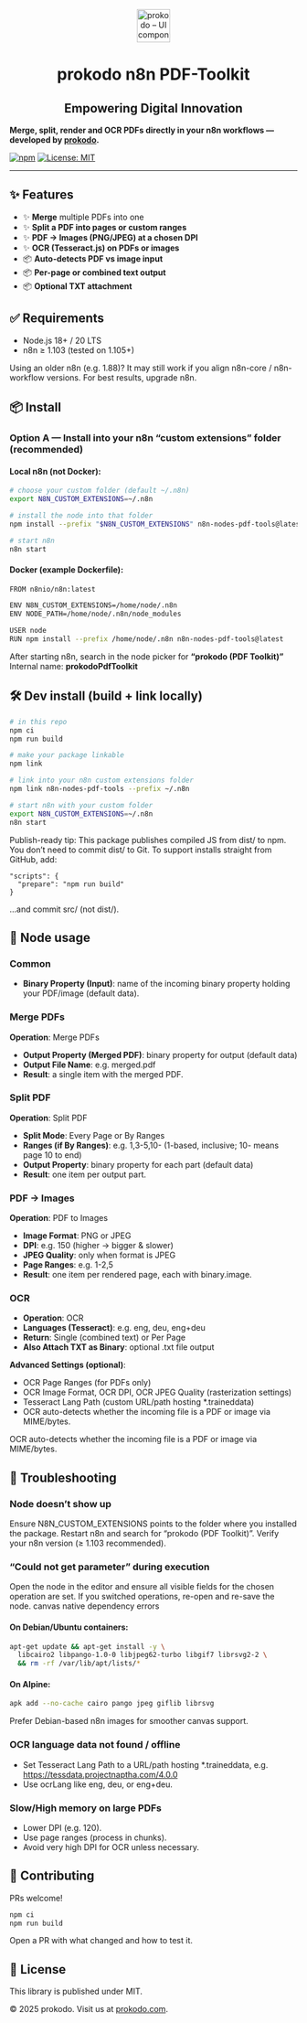 <p align="center">
  <a href="https://www.prokodo.com" target="_blank" rel="noopener noreferrer">
    <img src="https://cdn.prokodo.com/prokodo_logo_1a3bb7867c/prokodo_logo_1a3bb7867c.webp" alt="prokodo – UI component library for React" height="58" />
  </a>
</p>
<h1 align="center">prokodo n8n PDF-Toolkit</h1>
<h2 align="center">Empowering Digital Innovation</h2>

**Merge, split, render and OCR PDFs directly in your n8n workflows — developed by [prokodo](https://www.prokodo.com).**

[![npm](https://img.shields.io/npm/v/@prokodo/n8n-nodes-pdf-toolkit?style=flat&color=3178c6&label=npm)](https://www.npmjs.com/package/@prokodo/n8n-nodes-pdf-toolkit)
[![License: MIT](https://img.shields.io/badge/license-MIT-blue.svg)](LICENSE)

---

## ✨ Features

- ✨ **Merge** multiple PDFs into one
- ✨ **Split a PDF into pages or custom ranges**
- ✨ **PDF → Images (PNG/JPEG) at a chosen DPI**
- ✨ **OCR (Tesseract.js) on PDFs or images**
- 📦 **Auto-detects PDF vs image input**
- 📦 **Per-page or combined text output**
- 📦 **Optional TXT attachment**

## ✅ Requirements
- Node.js 18+ / 20 LTS
- n8n ≥ 1.103 (tested on 1.105+)

Using an older n8n (e.g. 1.88)? It may still work if you align n8n-core / n8n-workflow versions. For best results, upgrade n8n.

## 📦 Install

### Option A — Install into your n8n “custom extensions” folder (recommended)

#### Local n8n (not Docker):

```bash
# choose your custom folder (default ~/.n8n)
export N8N_CUSTOM_EXTENSIONS=~/.n8n

# install the node into that folder
npm install --prefix "$N8N_CUSTOM_EXTENSIONS" n8n-nodes-pdf-tools@latest

# start n8n
n8n start
```

#### Docker (example Dockerfile):

```bash
FROM n8nio/n8n:latest

ENV N8N_CUSTOM_EXTENSIONS=/home/node/.n8n
ENV NODE_PATH=/home/node/.n8n/node_modules

USER node
RUN npm install --prefix /home/node/.n8n n8n-nodes-pdf-tools@latest
```

After starting n8n, search in the node picker for **“prokodo (PDF Toolkit)”**
Internal name: **prokodoPdfToolkit**

## 🛠 Dev install (build + link locally)

```bash
# in this repo
npm ci
npm run build

# make your package linkable
npm link

# link into your n8n custom extensions folder
npm link n8n-nodes-pdf-tools --prefix ~/.n8n

# start n8n with your custom folder
export N8N_CUSTOM_EXTENSIONS=~/.n8n
n8n start
```

Publish-ready tip: This package publishes compiled JS from dist/ to npm.
You don’t need to commit dist/ to Git. To support installs straight from GitHub, add:

```tsx
"scripts": {
  "prepare": "npm run build"
}
```

…and commit src/ (not dist/).

## 🔎 Node usage

### Common
- **Binary Property (Input)**: name of the incoming binary property holding your PDF/image (default data).

### Merge PDFs

**Operation**: Merge PDFs
- **Output Property (Merged PDF)**: binary property for output (default data)
- **Output File Name**: e.g. merged.pdf
- **Result**: a single item with the merged PDF.

### Split PDF

**Operation**: Split PDF
- **Split Mode**: Every Page or By Ranges
- **Ranges (if By Ranges)**: e.g. 1,3-5,10- (1-based, inclusive; 10- means page 10 to end)
- **Output Property**: binary property for each part (default data)
- **Result**: one item per output part.

### PDF → Images

**Operation**: PDF to Images
- **Image Format**: PNG or JPEG
- **DPI**: e.g. 150 (higher → bigger & slower)
- **JPEG Quality**: only when format is JPEG
- **Page Ranges**: e.g. 1-2,5
- **Result**: one item per rendered page, each with binary.image.

### OCR
- **Operation**: OCR
- **Languages (Tesseract)**: e.g. eng, deu, eng+deu
- **Return**: Single (combined text) or Per Page
- **Also Attach TXT as Binary**: optional .txt file output

**Advanced Settings (optional)**:
- OCR Page Ranges (for PDFs only)
- OCR Image Format, OCR DPI, OCR JPEG Quality (rasterization settings)
- Tesseract Lang Path (custom URL/path hosting *.traineddata)
- OCR auto-detects whether the incoming file is a PDF or image via MIME/bytes.

OCR auto-detects whether the incoming file is a PDF or image via MIME/bytes.

## 🧯 Troubleshooting

### Node doesn’t show up

Ensure N8N_CUSTOM_EXTENSIONS points to the folder where you installed the package.
Restart n8n and search for “prokodo (PDF Toolkit)”.
Verify your n8n version (≥ 1.103 recommended).

### “Could not get parameter” during execution

Open the node in the editor and ensure all visible fields for the chosen operation are set.
If you switched operations, re-open and re-save the node.
canvas native dependency errors

#### On Debian/Ubuntu containers:
```bash
apt-get update && apt-get install -y \
  libcairo2 libpango-1.0-0 libjpeg62-turbo libgif7 librsvg2-2 \
  && rm -rf /var/lib/apt/lists/*
```

#### On Alpine:
```bash
apk add --no-cache cairo pango jpeg giflib librsvg
```

Prefer Debian-based n8n images for smoother canvas support.

### OCR language data not found / offline
- Set Tesseract Lang Path to a URL/path hosting *.traineddata, e.g. https://tessdata.projectnaptha.com/4.0.0
- Use ocrLang like eng, deu, or eng+deu.

### Slow/High memory on large PDFs
- Lower DPI (e.g. 120).
- Use page ranges (process in chunks).
- Avoid very high DPI for OCR unless necessary.

## 🙌 Contributing

PRs welcome!
```bash
npm ci
npm run build
```

Open a PR with what changed and how to test it.

## 📄 License
This library is published under MIT.

© 2025 prokodo.
Visit us at [prokodo.com](https://www.prokodo.com).